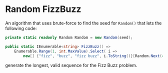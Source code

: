 Random FizzBuzz
==================

An algorithm that uses brute-force to find the seed for `Random()` that lets the following code:


```csharp
private static readonly Random Random = new Random(seed);

public static IEnumerable<string> FizzBuzz() =>
    Enumerable.Range(1, int.MaxValue).Select( i =>
        new[] {"fizz", "buzz", "fizz buzz", i.ToString()}[Random.Next(4)]);
```

generate the longest, valid sequence for the Fizz Buzz problem.
